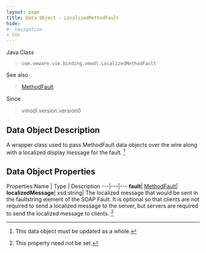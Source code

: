 ```yaml
---
layout: page
title: Data Object - LocalizedMethodFault
hide:
#- navigation
- toc
---
```






Java Class
> `com.vmware.vim.binding.vmodl.LocalizedMethodFault`

See also
> [MethodFault](vmodl.MethodFault.md)

Since
> vmodl.version.version0


## Data Object Description

A wrapper class used to pass MethodFault data objects over the wire along with a localized display message for the fault.
 [^167]



## Data Object Properties
Properties
Name |  Type |  Description
---|---|---
**fault**| [MethodFault](vmodl.MethodFault.md)|
**localizedMessage**|  xsd:string|  The localized message that would be sent in the faultstring element of the SOAP Fault. It is optional so that clients are not required to send a localized message to the server, but servers are required to send the localized message to clients. [^1]


 


[^1]: This property need not be set.
[^167]: This data object must be updated as a whole.